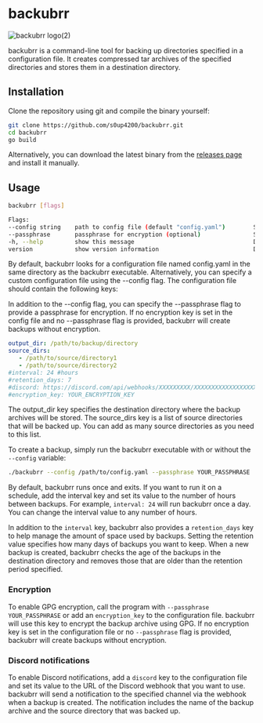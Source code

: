 # backubrr

![backubrr logo(2)](https://user-images.githubusercontent.com/18177310/223215138-5915cbb4-2c05-4084-afa3-939a5147db5f.png)

backubrr is a command-line tool for backing up directories specified in a configuration file. It creates compressed tar archives of the specified directories and stores them in a destination directory.

## Installation

Clone the repository using git and compile the binary yourself:

```bash
git clone https://github.com/s0up4200/backubrr.git
cd backubrr
go build
```

Alternatively, you can download the latest binary from the [releases page](https://github.com/s0up4200/backubrr/releases/latest) and install it manually.

## Usage

```bash
backubrr [flags]

Flags:
--config string    path to config file (default "config.yaml")        Specifies the path to the configuration file. Optional.
--passphrase       passphrase for encryption (optional)               Specifies the passphrase to use for GPG encryption if not set in config.
-h, --help         show this message                                  Displays this help message.
version            show version information                           Displays version, commit, and date information.

```

By default, backubrr looks for a configuration file named config.yaml in the same directory as the backubrr executable. Alternatively, you can specify a custom configuration file using the --config flag. The configuration file should contain the following keys:

In addition to the --config flag, you can specify the --passphrase flag to provide a passphrase for encryption. If no encryption key is set in the config file and no --passphrase flag is provided, backubrr will create backups without encryption.

```yaml
output_dir: /path/to/backup/directory
source_dirs:
   - /path/to/source/directory1
   - /path/to/source/directory2
#interval: 24 #hours
#retention_days: 7
#discord: https://discord.com/api/webhooks/XXXXXXXXX/XXXXXXXXXXXXXXXXXXXXXXXXXXXXXXXXXXXXXX
#encryption_key: YOUR_ENCRYPTION_KEY
```

The output_dir key specifies the destination directory where the backup archives will be stored. The source_dirs key is a list of source directories that will be backed up. You can add as many source directories as you need to this list.

To create a backup, simply run the backubrr executable with or without the `--config` variable:

```bash
./backubrr --config /path/to/config.yaml --passphrase YOUR_PASSPHRASE
```

By default, backubrr runs once and exits. If you want to run it on a schedule, add the interval key and set its value to the number of hours between backups. For example, `interval: 24` will run backubrr once a day. You can change the interval value to any number of hours.

In addition to the `interval` key, backubrr also provides a `retention_days` key to help manage the amount of space used by backups. Setting the retention value specifies how many days of backups you want to keep. When a new backup is created, backubrr checks the age of the backups in the destination directory and removes those that are older than the retention period specified.

### Encryption

To enable GPG encryption, call the program with `--passphrase YOUR_PASSPHRASE` or add an `encryption_key` to the configuration file. backubrr will use this key to encrypt the backup archive using GPG. If no encryption key is set in the configuration file or no `--passphrase` flag is provided, backubrr will create backups without encryption.

### Discord notifications

To enable Discord notifications, add a `discord` key to the configuration file and set its value to the URL of the Discord webhook that you want to use. backubrr will send a notification to the specified channel via the webhook when a backup is created. The notification includes the name of the backup archive and the source directory that was backed up.

